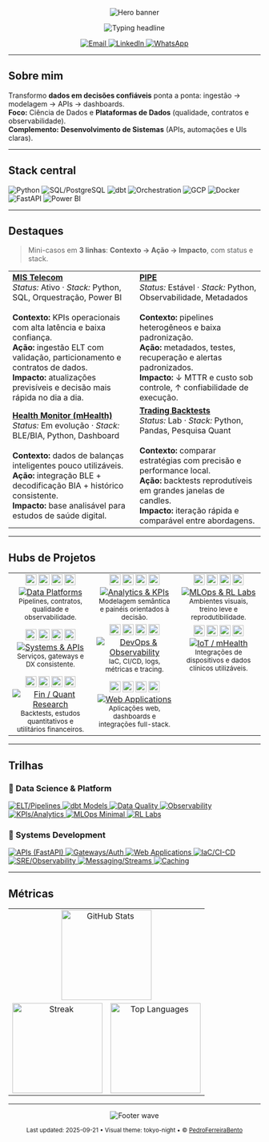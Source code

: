 <!--
README do perfil de @PedroFerreiraBento
Foco: Ciência de Dados (primário) · Desenvolvimento de Sistemas (secundário)
Tema visual: azul ciano sobre fundo escuro, com acentos “tokyo-night”
-->

<!-- ============================= -->
<!-- HERO · Waving capsule banner -->
<!-- ============================= -->
<p align="center">
  <img
    alt="Hero banner"
    src="https://capsule-render.vercel.app/api?type=waving&height=220&color=0:0A0F1C,100:00D1FF&text=Pedro%20Bento&desc=Data%20Scientist%20·%20Software%20Developer&descAlignY=65&fontAlignY=40&fontColor=ffffff"
  />
  
</p>

<!-- ============================= -->
<!-- HEADLINE · typing mais suave -->
<!-- ============================= -->
<p align="center">
  <img
    alt="Typing headline"
    src="https://readme-typing-svg.demolab.com?font=Inter&weight=700&size=22&duration=5000&pause=2000&center=true&vCenter=true&repeat=true&width=1000&color=00D1FF&background=00000000&lines=Plataformas+de+Dados%3A+ingest%C3%A3o%E2%86%92modelagem%E2%86%92APIs%E2%86%92dashboards;M%C3%A9tricas%2C+Observabilidade+e+Contratos+de+Dados;Ci%C3%AAncia+de+Dados+%2B+Desenvolvimento+de+Sistemas%3A+impacto+mensur%C3%A1vel"
  />
</p>

<!-- ============================= -->
<!-- CONTATOS · badges estilizadas -->
<!-- ============================= -->
<p align="center">
  <a href="mailto:pedro.techfinance@gmail.com">
    <img alt="Email" src="https://img.shields.io/badge/Email-pedro.techfinance%40gmail.com-D14836?logo=gmail&logoColor=white&style=for-the-badge">
  </a>
  <a href="https://www.linkedin.com/in/pedro-bento-a98974172/">
    <img alt="LinkedIn" src="https://img.shields.io/badge/LinkedIn-Pedro%20Bento-0A66C2?logo=linkedin&logoColor=white&style=for-the-badge">
  </a>
  <a href="https://wa.me/5519974149650">
    <img alt="WhatsApp" src="https://img.shields.io/badge/WhatsApp-(19)%2097414--9650-25D366?logo=whatsapp&logoColor=white&style=for-the-badge">
  </a>
</p>

---

## Sobre mim
Transformo **dados em decisões confiáveis** ponta a ponta: ingestão → modelagem → APIs → dashboards.  
**Foco:** Ciência de Dados e **Plataformas de Dados** (qualidade, contratos e observabilidade).  
**Complemento:** **Desenvolvimento de Sistemas** (APIs, automações e UIs claras).

---

## Stack central
<p align="left">
  <img alt="Python" src="https://img.shields.io/badge/Python-3776AB?logo=python&logoColor=white">
  <img alt="SQL/PostgreSQL" src="https://img.shields.io/badge/PostgreSQL-4169E1?logo=postgresql&logoColor=white">
  <img alt="dbt" src="https://img.shields.io/badge/dbt-FF694B?logo=dbt&logoColor=white">
  <img alt="Orchestration" src="https://img.shields.io/badge/Orchestration-017CEE?logo=apacheairflow&logoColor=white">
  <img alt="GCP" src="https://img.shields.io/badge/GCP-1A73E8?logo=googlecloud&logoColor=white">
  <img alt="Docker" src="https://img.shields.io/badge/Docker-2496ED?logo=docker&logoColor=white">
  <img alt="FastAPI" src="https://img.shields.io/badge/FastAPI-009688?logo=fastapi&logoColor=white">
  <img alt="Power BI" src="https://img.shields.io/badge/Power%20BI-F2C811?logo=powerbi&logoColor=111">
</p>

---

## Destaques
> Mini-casos em **3 linhas**: **Contexto → Ação → Impacto**, com status e stack.

<table>
  <tr>
    <td>
      <strong><a href="https://github.com/PedroFerreiraBento/MIS">MIS Telecom</a></strong><br/>
      <em>Status:</em> Ativo · <em>Stack:</em> Python, SQL, Orquestração, Power BI<br/><br/>
      <b>Contexto:</b> KPIs operacionais com alta latência e baixa confiança.<br/>
      <b>Ação:</b> ingestão ELT com validação, particionamento e contratos de dados.<br/>
      <b>Impacto:</b> atualizações previsíveis e decisão mais rápida no dia a dia.
    </td>
    <td>
      <strong><a href="https://github.com/PedroFerreiraBento/PIPE">PIPE</a></strong><br/>
      <em>Status:</em> Estável · <em>Stack:</em> Python, Observabilidade, Metadados<br/><br/>
      <b>Contexto:</b> pipelines heterogêneos e baixa padronização.<br/>
      <b>Ação:</b> metadados, testes, recuperação e alertas padronizados.<br/>
      <b>Impacto:</b> ↓ MTTR e custo sob controle, ↑ confiabilidade de execução.
    </td>
  </tr>
  <tr>
    <td>
      <strong><a href="https://github.com/PedroFerreiraBento/health-monitor">Health Monitor (mHealth)</a></strong><br/>
      <em>Status:</em> Em evolução · <em>Stack:</em> BLE/BIA, Python, Dashboard<br/><br/>
      <b>Contexto:</b> dados de balanças inteligentes pouco utilizáveis.<br/>
      <b>Ação:</b> integração BLE + decodificação BIA + histórico consistente.<br/>
      <b>Impacto:</b> base analisável para estudos de saúde digital.
    </td>
    <td>
      <strong><a href="https://github.com/PedroFerreiraBento/algo-trading-backtests">Trading Backtests</a></strong><br/>
      <em>Status:</em> Lab · <em>Stack:</em> Python, Pandas, Pesquisa Quant<br/><br/>
      <b>Contexto:</b> comparar estratégias com precisão e performance local.<br/>
      <b>Ação:</b> backtests reprodutíveis em grandes janelas de candles.<br/>
      <b>Impacto:</b> iteração rápida e comparável entre abordagens.
    </td>
  </tr>
</table>

---

## Hubs de Projetos

<table>
  <tr>
    <!-- DATA PLATFORMS -->
    <td align="center" width="33%">
      <div>
        <img alt="Airflow" title="Apache Airflow" height="22" src="https://cdn.jsdelivr.net/gh/devicons/devicon/icons/apacheairflow/apacheairflow-original.svg"/>
        <img alt="dbt" title="dbt" height="22" src="https://cdn.simpleicons.org/dbt/FF694B"/>
        <img alt="PostgreSQL" title="PostgreSQL" height="22" src="https://cdn.jsdelivr.net/gh/devicons/devicon/icons/postgresql/postgresql-original.svg"/>
        <img alt="Docker" title="Docker" height="22" src="https://cdn.jsdelivr.net/gh/devicons/devicon/icons/docker/docker-original.svg"/>
      </div>
      <a href="https://github.com/PedroFerreiraBento?tab=repositories&q=topic:data OR topic:platform OR topic:pipeline OR topic:elt OR topic:etl&sort=updated">
        <img alt="Data Platforms" src="https://img.shields.io/badge/Data%20Platforms-00D1FF?style=for-the-badge&labelColor=0A0F1C&logo=databricks&logoColor=white">
      </a><br/>
      <sub>Pipelines, contratos, qualidade e observabilidade.</sub>
    </td>
    <!-- ANALYTICS & KPIS -->
    <td align="center" width="33%">
      <div>
        <img alt="Power BI" title="Power BI" height="22" src="https://raw.githubusercontent.com/simple-icons/simple-icons/develop/icons/powerbi.svg"/>
        <img alt="Python" title="Python" height="22" src="https://cdn.jsdelivr.net/gh/devicons/devicon/icons/python/python-original.svg"/>
        <img alt="Pandas" title="Pandas" height="22" src="https://cdn.jsdelivr.net/gh/devicons/devicon/icons/pandas/pandas-original.svg"/>
        <img alt="Jupyter" title="Jupyter" height="22" src="https://cdn.jsdelivr.net/gh/devicons/devicon/icons/jupyter/jupyter-original.svg"/>
      </div>
      <a href="https://github.com/PedroFerreiraBento?tab=repositories&q=topic:analytics OR topic:kpi OR topic:dashboard OR topic:bi&sort=updated">
        <img alt="Analytics & KPIs" src="https://img.shields.io/badge/Analytics%20%26%20KPIs-00B4F0?style=for-the-badge&labelColor=0A0F1C&logo=googleanalytics&logoColor=white">
      </a><br/>
      <sub>Modelagem semântica e painéis orientados à decisão.</sub>
    </td>
    <!-- MLOPS & RL LABS -->
    <td align="center" width="33%">
      <div>
        <img alt="TensorFlow" title="TensorFlow" height="22" src="https://cdn.jsdelivr.net/gh/devicons/devicon/icons/tensorflow/tensorflow-original.svg"/>
        <img alt="PyTorch" title="PyTorch" height="22" src="https://cdn.jsdelivr.net/gh/devicons/devicon/icons/pytorch/pytorch-original.svg"/>
        <img alt="Scikit-learn" title="Scikit-learn" height="22" src="https://cdn.jsdelivr.net/gh/devicons/devicon/icons/scikitlearn/scikitlearn-original.svg"/>
        <img alt="Weights & Biases" title="Weights & Biases" height="22" src="https://raw.githubusercontent.com/simple-icons/simple-icons/develop/icons/weightsandbiases.svg"/>
      </div>
      <a href="https://github.com/PedroFerreiraBento?tab=repositories&q=topic:ml OR topic:mlops OR topic:rl OR topic:experiment OR topic:training&sort=updated">
        <img alt="MLOps & RL Labs" src="https://img.shields.io/badge/MLOps%20%26%20RL%20Labs-0098E0?style=for-the-badge&labelColor=0A0F1C&logo=tensorflow&logoColor=white">
      </a><br/>
      <sub>Ambientes visuais, treino leve e reprodutibilidade.</sub>
    </td>
  </tr>
  <tr>
    <!-- SYSTEMS & APIs -->
    <td align="center" width="33%">
      <div>
        <img alt="FastAPI" title="FastAPI" height="22" src="https://cdn.jsdelivr.net/gh/devicons/devicon/icons/fastapi/fastapi-original.svg"/>
        <img alt="Python" title="Python" height="22" src="https://cdn.jsdelivr.net/gh/devicons/devicon/icons/python/python-original.svg"/>
        <img alt="NGINX" title="NGINX" height="22" src="https://cdn.jsdelivr.net/gh/devicons/devicon/icons/nginx/nginx-original.svg"/>
        <img alt="PostgreSQL" title="PostgreSQL" height="22" src="https://cdn.jsdelivr.net/gh/devicons/devicon/icons/postgresql/postgresql-original.svg"/>
      </div>
      <a href="https://github.com/PedroFerreiraBento?tab=repositories&q=topic:api OR topic:system OR topic:backend OR topic:service&sort=updated">
        <img alt="Systems & APIs" src="https://img.shields.io/badge/Systems%20%26%20APIs-0080D0?style=for-the-badge&labelColor=0A0F1C&logo=fastapi&logoColor=white">
      </a><br/>
      <sub>Serviços, gateways e DX consistente.</sub>
    </td>
    <!-- DEVOPS & OBSERVABILITY -->
    <td align="center" width="33%">
      <div>
        <img alt="Terraform" title="Terraform" height="22" src="https://cdn.jsdelivr.net/gh/devicons/devicon/icons/terraform/terraform-original.svg"/>
        <img alt="Docker" title="Docker" height="22" src="https://cdn.jsdelivr.net/gh/devicons/devicon/icons/docker/docker-original.svg"/>
        <img alt="Grafana" title="Grafana" height="22" src="https://cdn.jsdelivr.net/gh/devicons/devicon/icons/grafana/grafana-original.svg"/>
        <img alt="Prometheus" title="Prometheus" height="22" src="https://cdn.jsdelivr.net/gh/devicons/devicon/icons/prometheus/prometheus-original.svg"/>
      </div>
      <a href="https://github.com/PedroFerreiraBento?tab=repositories&q=topic:devops OR topic:infra OR topic:observability OR topic:monitoring OR topic:automation&sort=updated">
        <img alt="DevOps & Observability" src="https://img.shields.io/badge/DevOps%20%26%20Observability-0068C0?style=for-the-badge&labelColor=0A0F1C&logo=grafana&logoColor=white">
      </a><br/>
      <sub>IaC, CI/CD, logs, métricas e tracing.</sub>
    </td>
    <!-- IoT / mHEALTH -->
    <td align="center" width="33%">
      <div>
        <img alt="Bluetooth" title="Bluetooth (BLE)" height="22" src="https://raw.githubusercontent.com/simple-icons/simple-icons/develop/icons/bluetooth.svg"/>
        <img alt="Python" title="Python" height="22" src="https://cdn.jsdelivr.net/gh/devicons/devicon/icons/python/python-original.svg"/>
        <img alt="FastAPI" title="FastAPI" height="22" src="https://cdn.jsdelivr.net/gh/devicons/devicon/icons/fastapi/fastapi-original.svg"/>
        <img alt="Grafana" title="Grafana" height="22" src="https://cdn.jsdelivr.net/gh/devicons/devicon/icons/grafana/grafana-original.svg"/>
      </div>
      <a href="https://github.com/PedroFerreiraBento?tab=repositories&q=topic:iot OR topic:health OR topic:sensor OR topic:ble OR topic:bia&sort=updated">
        <img alt="IoT / mHealth" src="https://img.shields.io/badge/IoT%20%2F%20mHealth-0050B0?style=for-the-badge&labelColor=0A0F1C&logo=bluetooth&logoColor=white">
      </a><br/>
      <sub>Integrações de dispositivos e dados clínicos utilizáveis.</sub>
    </td>
  </tr>
  <tr>
    <!-- FIN / QUANT RESEARCH -->
    <td align="center" width="33%">
      <div>
        <img alt="Pandas" title="Pandas" height="22" src="https://cdn.jsdelivr.net/gh/devicons/devicon/icons/pandas/pandas-original.svg"/>
        <img alt="NumPy" title="NumPy" height="22" src="https://cdn.jsdelivr.net/gh/devicons/devicon/icons/numpy/numpy-original.svg"/>
        <img alt="Jupyter" title="Jupyter" height="22" src="https://cdn.jsdelivr.net/gh/devicons/devicon/icons/jupyter/jupyter-original.svg"/>
        <img alt="QuantConnect" title="QuantConnect" height="22" src="https://raw.githubusercontent.com/simple-icons/simple-icons/develop/icons/quantconnect.svg"/>
      </div>
      <a href="https://github.com/PedroFerreiraBento?tab=repositories&q=topic:finance OR topic:trading OR topic:quant OR topic:backtest&sort=updated">
        <img alt="Fin / Quant Research" src="https://img.shields.io/badge/Fin%20%2F%20Quant%20Research-0048A0?style=for-the-badge&labelColor=0A0F1C&logo=quantconnect&logoColor=white">
      </a><br/>
      <sub>Backtests, estudos quantitativos e utilitários financeiros.</sub>
    </td>
    <!-- WEB APPLICATIONS -->
    <td align="center" width="33%">
      <div>
        <img alt="Django" title="Django" height="22" src="https://cdn.jsdelivr.net/gh/devicons/devicon/icons/django/django-plain.svg"/>
        <img alt="React" title="React" height="22" src="https://cdn.jsdelivr.net/gh/devicons/devicon/icons/react/react-original.svg"/>
        <img alt="JavaScript" title="JavaScript" height="22" src="https://cdn.jsdelivr.net/gh/devicons/devicon/icons/javascript/javascript-original.svg"/>
        <img alt="HTML5" title="HTML5" height="22" src="https://cdn.jsdelivr.net/gh/devicons/devicon/icons/html5/html5-original.svg"/>
      </div>
      <a href="https://github.com/PedroFerreiraBento?tab=repositories&q=topic:web OR topic:dashboard OR topic:frontend OR topic:backend&sort=updated">
        <img alt="Web Applications" src="https://img.shields.io/badge/Web%20Applications-0A3C6E?style=for-the-badge&labelColor=0A0F1C&logo=react&logoColor=white">
      </a><br/>
      <sub>Aplicações web, dashboards e integrações full-stack.</sub>
    </td>
    <!-- preenchimento -->
    <td align="center" width="33%">
      <div>&nbsp;</div>
    </td>
  </tr>
</table>

---

## Trilhas

### 🔷 Data Science & Platform
<p>
  <a href="https://github.com/PedroFerreiraBento?tab=repositories&q=elt+pipeline+airflow&sort=updated">
    <img alt="ELT/Pipelines" src="https://img.shields.io/badge/ELT%2FPipelines-00D1FF?style=flat&labelColor=0A0F1C&logo=apacheairflow&logoColor=white">
  </a>
  <a href="https://github.com/PedroFerreiraBento?tab=repositories&q=dbt+models&sort=updated">
    <img alt="dbt Models" src="https://img.shields.io/badge/dbt%20Models-00D1FF?style=flat&labelColor=0A0F1C&logo=dbt&logoColor=white">
  </a>
  <a href="https://github.com/PedroFerreiraBento?tab=repositories&q=data+quality+contracts+tests&sort=updated">
    <img alt="Data Quality" src="https://img.shields.io/badge/Data%20Quality-00D1FF?style=flat&labelColor=0A0F1C&logo=checkmarx&logoColor=white">
  </a>
  <a href="https://github.com/PedroFerreiraBento?tab=repositories&q=observability+metrics+logging&sort=updated">
    <img alt="Observability" src="https://img.shields.io/badge/Observability-00D1FF?style=flat&labelColor=0A0F1C&logo=grafana&logoColor=white">
  </a>
  <a href="https://github.com/PedroFerreiraBento?tab=repositories&q=analytics+kpi+dashboard&sort=updated">
    <img alt="KPIs/Analytics" src="https://img.shields.io/badge/KPIs%2FAnalytics-00D1FF?style=flat&labelColor=0A0F1C&logo=powerbi&logoColor=111111">
  </a>
  <a href="https://github.com/PedroFerreiraBento?tab=repositories&q=mlops+mlflow+experiment&sort=updated">
    <img alt="MLOps Minimal" src="https://img.shields.io/badge/MLOps%20Minimal-00D1FF?style=flat&labelColor=0A0F1C&logo=mlflow&logoColor=white">
  </a>
  <a href="https://github.com/PedroFerreiraBento?tab=repositories&q=rl+reinforcement+visual&sort=updated">
    <img alt="RL Labs" src="https://img.shields.io/badge/RL%20Labs-00D1FF?style=flat&labelColor=0A0F1C&logo=tensorflow&logoColor=white">
  </a>
</p>

### 🔷 Systems Development
<p>
  <a href="https://github.com/PedroFerreiraBento?tab=repositories&q=fastapi+api&sort=updated">
    <img alt="APIs (FastAPI)" src="https://img.shields.io/badge/APIs%20(FastAPI)-00D1FF?style=flat&labelColor=0A0F1C&logo=fastapi&logoColor=white">
  </a>
  <a href="https://github.com/PedroFerreiraBento?tab=repositories&q=gateway+auth+nginx&sort=updated">
    <img alt="Gateways/Auth" src="https://img.shields.io/badge/Gateways%2FAuth-00D1FF?style=flat&labelColor=0A0F1C&logo=nginx&logoColor=white">
  </a>
  <a href="https://github.com/PedroFerreiraBento?tab=repositories&q=web+dashboard+frontend+backend&sort=updated">
    <img alt="Web Applications" src="https://img.shields.io/badge/Web%20Applications-00D1FF?style=flat&labelColor=0A0F1C&logo=react&logoColor=white">
  </a>
  <a href="https://github.com/PedroFerreiraBento?tab=repositories&q=terraform+iac+ci+cd&sort=updated">
    <img alt="IaC/CI-CD" src="https://img.shields.io/badge/IaC%2FCI--CD-00D1FF?style=flat&labelColor=0A0F1C&logo=terraform&logoColor=white">
  </a>
  <a href="https://github.com/PedroFerreiraBento?tab=repositories&q=observability+grafana+prometheus&sort=updated">
    <img alt="SRE/Observability" src="https://img.shields.io/badge/SRE%2FObservability-00D1FF?style=flat&labelColor=0A0F1C&logo=prometheus&logoColor=white">
  </a>
  <a href="https://github.com/PedroFerreiraBento?tab=repositories&q=apache+kafka+queue+stream&sort=updated">
    <img alt="Messaging/Streams" src="https://img.shields.io/badge/Messaging%2FStreams-00D1FF?style=flat&labelColor=0A0F1C&logo=apachekafka&logoColor=white">
  </a>
  <a href="https://github.com/PedroFerreiraBento?tab=repositories&q=redis+cache&sort=updated">
    <img alt="Caching" src="https://img.shields.io/badge/Caching-00D1FF?style=flat&labelColor=0A0F1C&logo=redis&logoColor=white">
  </a>
</p>

---

## Métricas

<table>
  <tr>
    <td colspan="2" align="center">
      <!-- Stats amplo (linha inteira) -->
      <img
        alt="GitHub Stats"
        height="180"
        src="https://github-readme-stats.vercel.app/api?username=PedroFerreiraBento&show_icons=true&include_all_commits=true&count_private=true&hide_title=true&theme=tokyonight&hide_border=true&card_width=800"
      />
    </td>
  </tr>
  <tr>
    <td align="center">
      <!-- Streak à esquerda -->
      <img
        alt="Streak"
        height="180"
        src="https://github-readme-streak-stats.herokuapp.com?user=PedroFerreiraBento&theme=tokyonight&hide_border=true&date_format=j%20M%5B%20Y%5D"
      />
    </td>
    <td align="center">
      <!-- Linguagens à direita, mais denso e largo -->
      <img
        alt="Top Languages"
        height="180"
        src="https://github-readme-stats.vercel.app/api/top-langs/?username=PedroFerreiraBento&layout=compact&langs_count=10&theme=tokyonight&hide_border=true&card_width=420"
      />
    </td>
  </tr>
</table>

---

<!--
## Conteúdo
- **[Título do Artigo/Post]** — por que ler em 1 linha (YYYY)  
- **[Título da Palestra/Podcast]** — principal insight em 1 linha (YYYY)  
- **[Case/Tutorial]** — o que resolve e para quem (YYYY)

---

-->

<!-- ============================= -->
<!-- RODAPÉ · wave + last updated -->
<!-- ============================= -->
<p align="center">
  <img
    alt="Footer wave"
    src="https://capsule-render.vercel.app/api?type=waving&section=footer&height=140&color=0:0A0F1C,100:00D1FF"
  />
</p>

<p align="center">
  <sub>Last updated: 2025-09-21 • Visual theme: tokyo-night • © <a href="https://github.com/PedroFerreiraBento">PedroFerreiraBento</a></sub>
</p>
